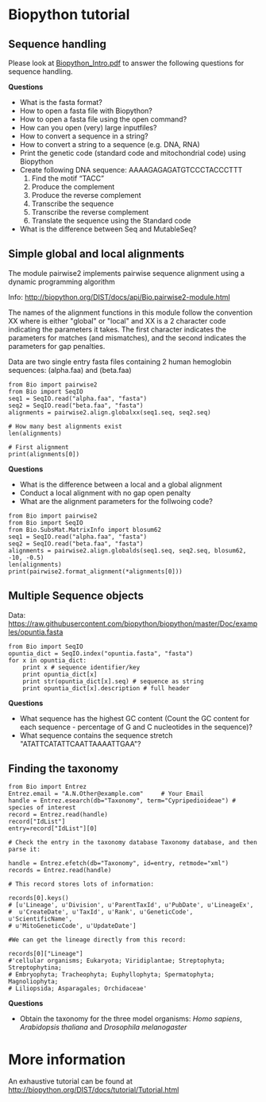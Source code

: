 # Biopython tutorial

## Sequence handling

Please look at [Biopython_Intro.pdf](../Biopython_Intro.pdf) to answer the following questions for sequence handling.

**Questions**

- What is the fasta format?
- How to open a fasta file with Biopython?
- How to open a fasta file using the open command?
- How can you open (very) large inputfiles?
- How to convert a sequence in a string?
- How to convert a string to a sequence (e.g. DNA, RNA)
- Print the genetic code (standard code and mitochondrial code) using Biopython
- Create following DNA sequence: AAAAGAGAGATGTCCCTACCCTTT
    1) Find the motif “TACC”
    2) Produce the complement
    3) Produce the reverse complement
    4) Transcribe the sequence
    5) Transcribe the reverse complement
    6) Translate the sequence using the Standard code
- What is the difference between Seq and MutableSeq?

## Simple global and local alignments

The module pairwise2 implements pairwise sequence alignment using a dynamic programming algorithm

Info: http://biopython.org/DIST/docs/api/Bio.pairwise2-module.html

The names of the alignment functions in this module follow the convention <alignment type>XX where <alignment type> is either "global" or "local" and XX is a 2 character code indicating the parameters it takes. The first character indicates the parameters for matches (and mismatches), and the second indicates the parameters for gap penalties.

Data are two single entry fasta files containing 2 human hemoglobin sequences: (alpha.faa) and (beta.faa)

```
from Bio import pairwise2
from Bio import SeqIO
seq1 = SeqIO.read("alpha.faa", "fasta")
seq2 = SeqIO.read("beta.faa", "fasta")
alignments = pairwise2.align.globalxx(seq1.seq, seq2.seq)

# How many best alignments exist
len(alignments)

# First alignment
print(alignments[0])
```

**Questions**
- What is the difference between a local and a global alignment
- Conduct a local alignment with no gap open penalty
- What are the alignment parameters for the follwoing code?

```
from Bio import pairwise2
from Bio import SeqIO
from Bio.SubsMat.MatrixInfo import blosum62
seq1 = SeqIO.read("alpha.faa", "fasta")
seq2 = SeqIO.read("beta.faa", "fasta")
alignments = pairwise2.align.globalds(seq1.seq, seq2.seq, blosum62, -10, -0.5)
len(alignments)
print(pairwise2.format_alignment(*alignments[0]))
```

## Multiple Sequence objects

Data: https://raw.githubusercontent.com/biopython/biopython/master/Doc/examples/opuntia.fasta

```
from Bio import SeqIO
opuntia_dict = SeqIO.index("opuntia.fasta", "fasta")
for x in opuntia_dict:
    print x # sequence identifier/key
    print opuntia_dict[x]
    print str(opuntia_dict[x].seq) # sequence as string
    print opuntia_dict[x].description # full header
```

**Questions**
- What sequence has the highest GC content (Count the GC content for each sequence - percentage of G and C nucleotides in the sequence)?
- What sequence contains the sequence stretch "ATATTCATATTCAATTAAAATTGAA"?

## Finding the taxonomy

```
from Bio import Entrez
Entrez.email = "A.N.Other@example.com"     # Your Email
handle = Entrez.esearch(db="Taxonomy", term="Cypripedioideae") # species of interest
record = Entrez.read(handle)
record["IdList"]
entry=record["IdList"][0]

# Check the entry in the taxonomy database Taxonomy database, and then parse it:

handle = Entrez.efetch(db="Taxonomy", id=entry, retmode="xml")
records = Entrez.read(handle)

# This record stores lots of information:

records[0].keys()
# [u'Lineage', u'Division', u'ParentTaxId', u'PubDate', u'LineageEx',
#  u'CreateDate', u'TaxId', u'Rank', u'GeneticCode', u'ScientificName',
# u'MitoGeneticCode', u'UpdateDate']

#We can get the lineage directly from this record:

records[0]["Lineage"]
#'cellular organisms; Eukaryota; Viridiplantae; Streptophyta; Streptophytina;
# Embryophyta; Tracheophyta; Euphyllophyta; Spermatophyta; Magnoliophyta;
# Liliopsida; Asparagales; Orchidaceae'
```

**Questions**
- Obtain the taxonomy for the three model organisms: *Homo sapiens*, *Arabidopsis thaliana* and *Drosophila melanogaster*

# More information

An exhaustive tutorial can be found at http://biopython.org/DIST/docs/tutorial/Tutorial.html



